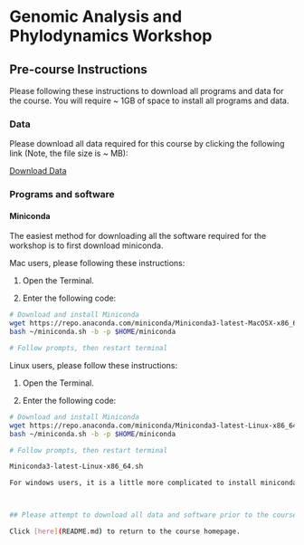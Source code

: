 # Genomic Analysis and Phylodynamics Workshop

## Pre-course Instructions

Please following these instructions to download all programs and data for the course. You will require ~ 1GB of space to install all programs and data.

### Data 

Please download all data required for this course by clicking the following link (Note, the file size is ~ MB):

[Download Data](https://drive.google.com/drive/folders/1w3WG0jCj9BfB6aMB2Kq7vC2Yfx1ck6NB?usp=share_link)
<br>

### Programs and software

#### Miniconda 

The easiest method for downloading all the software required for the workshop is to first download miniconda. 

Mac users, please following these instructions:

1. Open the Terminal.

2. Enter the following code: 

```bash
# Download and install Miniconda
wget https://repo.anaconda.com/miniconda/Miniconda3-latest-MacOSX-x86_64.sh -O ~/miniconda.sh
bash ~/miniconda.sh -b -p $HOME/miniconda

# Follow prompts, then restart terminal
```

Linux users, please follow these instructions:

1. Open the Terminal.

2. Enter the following code: 

```bash
# Download and install Miniconda
wget https://repo.anaconda.com/miniconda/Miniconda3-latest-Linux-x86_64.sh -O ~/miniconda.sh
bash ~/miniconda.sh -b -p $HOME/miniconda

# Follow prompts, then restart terminal

Miniconda3-latest-Linux-x86_64.sh

For windows users, it is a little more complicated to install miniconda. Please follow this [link](https://docs.conda.io/projects/conda/en/stable/user-guide/install/windows.html) to install miniconda for Windows machines.



## Please attempt to download all data and software prior to the course start. If you have any issues, please get in [contact](mailto:b.sobkowiak.12@ucl.ac.uk).

Click [here](README.md) to return to the course homepage.
